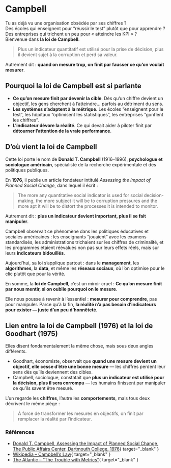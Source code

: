 # Campbell

Tu as déjà vu une organisation obsédée par ses chiffres ?  
Des écoles qui enseignent pour “réussir le test” plutôt que pour apprendre ?  
Des entreprises qui trichent un peu pour « atteindre les KPI » ?  
Bienvenue dans **la loi de Campbell**.

> Plus un indicateur quantitatif est utilisé pour la prise de décision, plus il devient sujet à la corruption et perd sa valeur.

Autrement dit : **quand on mesure trop, on finit par fausser ce qu’on voulait mesurer**.

## Pourquoi la loi de Campbell est si parlante

* **Ce qu’on mesure finit par devenir la cible**. Dès qu’un chiffre devient un objectif, les gens cherchent à l’atteindre… parfois au détriment du sens.
* **Les systèmes s’adaptent à la métrique**. Les écoles “enseignent pour le test”, les hôpitaux “optimisent les statistiques”, les entreprises “gonflent les chiffres”.
* **L’indicateur dévore la réalité**. Ce qui devait aider à piloter finit par **détourner l’attention de la vraie performance**.

## D’où vient la loi de Campbell

Cette loi porte le nom de **Donald T. Campbell** (1916–1996), **psychologue et sociologue américain**, spécialiste de la recherche expérimentale et des politiques publiques.  

En **1976**, il publie un article fondateur intitulé _Assessing the Impact of Planned Social Change_, dans lequel il écrit :

> The more any quantitative social indicator is used for social decision-making,
> the more subject it will be to corruption pressures and the more apt it will be to distort the processes it is intended to monitor.

Autrement dit : **plus un indicateur devient important, plus il se fait manipuler**.  

Campbell observait ce phénomène dans les politiques éducatives et sociales américaines : les enseignants “jouaient” avec les examens standardisés, les administrations trichaient sur les chiffres de criminalité, et les programmes étaient réévalués non pas sur leurs effets réels, mais sur leurs **indicateurs bidouillés**.  

Aujourd’hui, sa loi s’applique partout : dans le **management**, les **algorithmes**, la **data**, et même les **réseaux sociaux**, où l’on optimise pour le clic plutôt que pour la vérité.  

En somme, la **loi de Campbell**, c’est un miroir cruel : **Ce qu’on mesure finit par nous mentir, si on oublie pourquoi on le mesure**.  

Elle nous pousse à revenir à l’essentiel : **mesurer pour comprendre**, pas pour manipuler.
Parce qu’à la fin, **la réalité n’a pas besoin d’indicateurs pour exister — juste d’un peu d’honnêteté**.

## Lien entre la **loi de Campbell** (1976) et la **loi de Goodhart** (1975)

Elles disent fondamentalement la même chose, mais sous deux angles différents.

* Goodhart, économiste, observait que **quand une mesure devient un objectif, elle cesse d’être une bonne mesure** — les chiffres perdent leur sens dès qu’ils deviennent des cibles.  
* Campbell, sociologue, constatait que **plus un indicateur est utilisé pour la décision, plus il sera corrompu** — les humains finissent par manipuler ce qu’ils savent être mesuré.  

L’un regarde les **chiffres**, l’autre les **comportements**, mais tous deux décrivent le même piège :

> À force de transformer les mesures en objectifs, on finit par remplacer la réalité par l’indicateur.

### Références

* [Donald T. Campbell, Assessing the Impact of Planned Social Change, The Public Affairs Center, Dartmouth College, 1976](https://journals.sfu.ca/jmde/index.php/jmde_1/article/view/297/292){ target="_blank" }
* [Wikipedia – Campbell’s Law](https://en.wikipedia.org/wiki/Campbell%27s_law){ target="_blank" }
* [The Atlantic – “The Trouble with Metrics”](https://www.theatlantic.com/magazine/archive/2016/11/the-metrics-trap/501122/){ target="_blank" }
